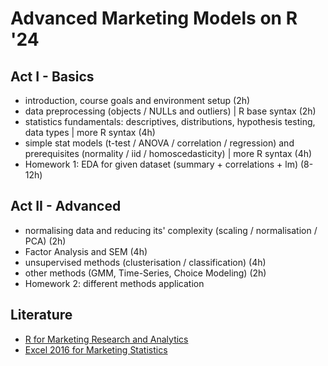 # Advanced Marketing Models on R '24

## Act I - Basics
- introduction, course goals and environment setup (2h)
- data preprocessing (objects / NULLs and outliers) | R base syntax (2h)
- statistics fundamentals: descriptives, distributions, hypothesis testing, data types | more R syntax (4h)
- simple stat models (t-test / ANOVA / correlation / regression) and prerequisites (normality / iid / homoscedasticity) | more R syntax (4h)
- Homework 1: EDA for given dataset (summary + correlations + lm) (8-12h)

## Act II - Advanced
- normalising data and reducing its' complexity (scaling / normalisation / PCA) (2h)
- Factor Analysis and SEM (4h)
- unsupervised methods (clusterisation / classification) (4h)
- other methods (GMM, Time-Series, Choice Modeling) (2h)
- Homework 2: different methods application

## Literature
- [R for Marketing Research and Analytics](https://r-marketing.r-forge.r-project.org/)
- [Excel 2016 for Marketing Statistics](https://www.amazon.co.uk/Excel-2016-Marketing-Statistics-Practical/dp/331943375X)